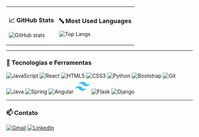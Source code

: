 
<table>
<tr>
<td>

### 📈 GitHub Stats

![GitHub stats](https://github-readme-stats.vercel.app/api?username=Vinicius-Souza-Rodrigues&show_icons=true&theme=tokyonight)

</td>
<td>

### 🔤 Most Used Languages

![Top Langs](https://github-readme-stats.vercel.app/api/top-langs/?username=Vinicius-Souza-Rodrigues&layout=compact&theme=tokyonight)

</td>
</tr>
</table>

---

### 🧰 Tecnologias e Ferramentas

<p>
  <img src="https://cdn.jsdelivr.net/gh/devicons/devicon/icons/javascript/javascript-original.svg" width="40" title="JavaScript" />
  <img src="https://cdn.jsdelivr.net/gh/devicons/devicon/icons/react/react-original.svg" width="40" title="React" />
  <img src="https://cdn.jsdelivr.net/gh/devicons/devicon/icons/html5/html5-original.svg" width="40" title="HTML5" />
  <img src="https://cdn.jsdelivr.net/gh/devicons/devicon/icons/css3/css3-original.svg" width="40" title="CSS3" />
  <img src="https://cdn.jsdelivr.net/gh/devicons/devicon/icons/python/python-original.svg" width="40" title="Python" />
  <img src="https://cdn.jsdelivr.net/gh/devicons/devicon/icons/bootstrap/bootstrap-original.svg" width="40" title="Bootstrap" />
  <img src="https://cdn.jsdelivr.net/gh/devicons/devicon/icons/git/git-original.svg" width="40" title="Git" />
  <img src="https://cdn.jsdelivr.net/gh/devicons/devicon/icons/java/java-original.svg" width="40" title="Java" />
  <img src="https://cdn.jsdelivr.net/gh/devicons/devicon/icons/spring/spring-original.svg" width="40" title="Spring" />
  <img src="https://cdn.jsdelivr.net/gh/devicons/devicon/icons/angularjs/angularjs-original.svg" width="40" title="Angular" />
  <img src="https://raw.githubusercontent.com/devicons/devicon/master/icons/tailwindcss/tailwindcss-original.svg" width="40" title="Tailwind CSS" />
  <img src="https://cdn.jsdelivr.net/gh/devicons/devicon/icons/flask/flask-original.svg" width="40" title="Flask" />
  <img src="https://cdn.jsdelivr.net/gh/devicons/devicon/icons/django/django-plain.svg" width="40" title="Django" />
</p>

---

### 📫 Contato

[![Gmail](https://img.shields.io/badge/Gmail-D14836?style=for-the-badge&logo=gmail&logoColor=white)](mailto:vinicanal604@gmail.com)
[![LinkedIn](https://img.shields.io/badge/LinkedIn-0077B5?style=for-the-badge&logo=linkedin&logoColor=white)](https://www.linkedin.com/in/vinicius-souza-6596162b6)
